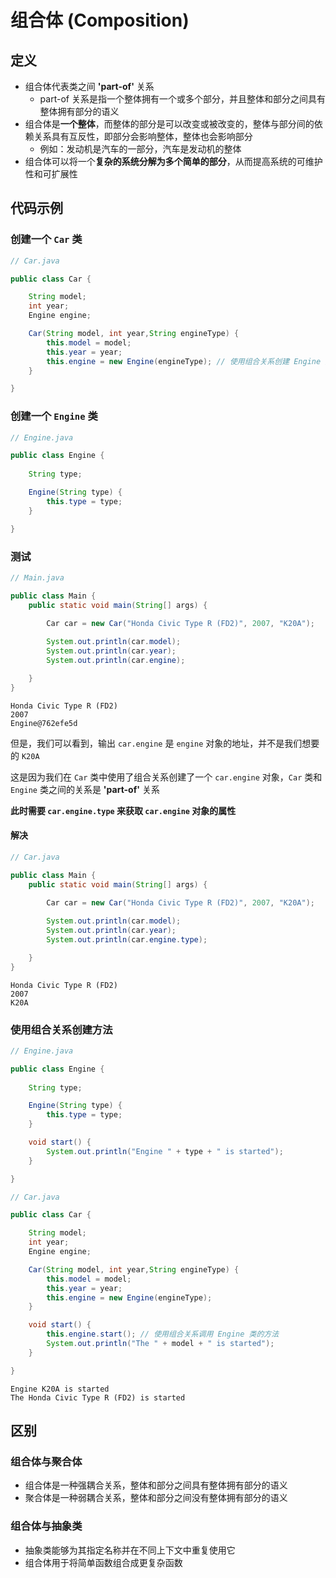 # 组合体 (Composition)

## 定义

- 组合体代表类之间 **'part-of'** 关系
    - part-of 关系是指一个整体拥有一个或多个部分，并且整体和部分之间具有整体拥有部分的语义
- 组合体是**一个整体**，而整体的部分是可以改变或被改变的，整体与部分间的依赖关系具有互反性，即部分会影响整体，整体也会影响部分
    - 例如：发动机是汽车的一部分，汽车是发动机的整体
- 组合体可以将一个**复杂的系统分解为多个简单的部分**，从而提高系统的可维护性和可扩展性

## 代码示例

### 创建一个 `Car` 类

```java
// Car.java

public class Car {

    String model;
    int year;
    Engine engine;

    Car(String model, int year,String engineType) {
        this.model = model;
        this.year = year;
        this.engine = new Engine(engineType); // 使用组合关系创建 Engine 对象
    }

}
```

### 创建一个 `Engine` 类
```java
// Engine.java

public class Engine {
    
    String type;

    Engine(String type) {
        this.type = type;
    }

}
```

### 测试
```java
// Main.java

public class Main {
    public static void main(String[] args) {
        
        Car car = new Car("Honda Civic Type R (FD2)", 2007, "K20A");

        System.out.println(car.model);
        System.out.println(car.year);
        System.out.println(car.engine);

    }
}
```

```
Honda Civic Type R (FD2)
2007
Engine@762efe5d
```

但是，我们可以看到，输出 `car.engine` 是 `engine` 对象的地址，并不是我们想要的 `K20A`

这是因为我们在 `Car` 类中使用了组合关系创建了一个 `car.engine` 对象，`Car` 类和 `Engine` 类之间的关系是 **'part-of'** 关系

**此时需要 `car.engine.type` 来获取 `car.engine` 对象的属性**


#### 解决

```java
// Car.java

public class Main {
    public static void main(String[] args) {
        
        Car car = new Car("Honda Civic Type R (FD2)", 2007, "K20A");

        System.out.println(car.model);
        System.out.println(car.year);
        System.out.println(car.engine.type);

    }
}
```

```
Honda Civic Type R (FD2)
2007
K20A
```

### 使用组合关系创建方法

```java
// Engine.java

public class Engine {
    
    String type;

    Engine(String type) {
        this.type = type;
    }

    void start() {
        System.out.println("Engine " + type + " is started");
    }

}
```

```java
// Car.java

public class Car {

    String model;
    int year;
    Engine engine;

    Car(String model, int year,String engineType) {
        this.model = model;
        this.year = year;
        this.engine = new Engine(engineType);
    }

    void start() {
        this.engine.start(); // 使用组合关系调用 Engine 类的方法
        System.out.println("The " + model + " is started");
    }

}
```

```
Engine K20A is started
The Honda Civic Type R (FD2) is started
```

## 区别

### 组合体与聚合体

- 组合体是一种强耦合关系，整体和部分之间具有整体拥有部分的语义
- 聚合体是一种弱耦合关系，整体和部分之间没有整体拥有部分的语义

### 组合体与抽象类

- 抽象类能够为其指定名称并在不同上下文中重复使用它
- 组合体用于将简单函数组合成更复杂函数

